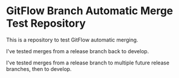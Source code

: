 # GitFlow Branch Automatic Merge Test Repository

This is a repository to test GitFlow automatic merging.

I've tested merges from a release branch back to develop.

I've tested merges from a release branch to multiple future release branches, then to develop.